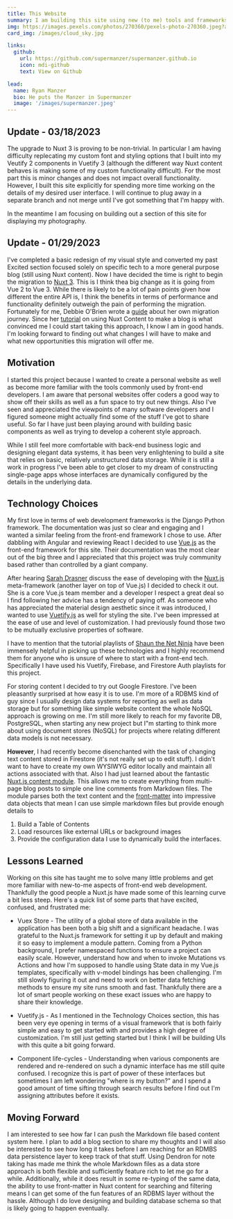 ```yaml
---
title: This Website
summary: I am building this site using new (to me) tools and frameworks. I am using the Nuxt.js meta-framework along Vuetify.js to build the front-end.  I started using Google Firestore but am migrating to Nuxt Content for the.....um.... content. This has all be a fantastic learning experience. I am learning better how to leverage the many great existing services to make building websites easy.
img: https://images.pexels.com/photos/270360/pexels-photo-270360.jpeg?auto=compress&cs=tinysrgb&dpr=2&h=750&w=1260
card_img: /images/cloud_sky.jpg

links:
  github:
    url: https://github.com/supermanzer/supermanzer.github.io
    icon: mdi-github
    text: View on Github

lead:
  name: Ryan Manzer
  bio: He puts the Manzer in Supermanzer
  image: '/images/supermanzer.jpeg'
---
```


## Update - 03/18/2023

The upgrade to Nuxt 3 is proving to be non-trivial. In particular I am having difficulty replecating my custom font and styling options that I built into my Veutify 2 components in Vuetify 3 (although the different way Nuxt content behaves is making some of my custom functionality difficult). For the most part this is minor changes and does not impact overall functionality. However, I built this site explicitly for spending more time working on the details of my desired user interface. I will continue to plug away in a separate branch and not merge until I've got something that I'm happy with.

In the meantime I am focusing on building out a section of this site for displaying my photography.

## Update - 01/29/2023

I've completed a basic redesign of my visual style and converted my past Excited section focused solely on specific tech to a more general purpose blog (still using Nuxt content). Now I have decided the time is right to begin the migration to [Nuxt 3](https://nuxt.com/). This is I think thea big change as it is going from Vue 2 to Vue 3. While there is likely to be a lot of pain points given how different the entire API is, I think the benefits in terms of performance and functionality definitely outweigh the pain of performing the migration. Fortunately for me, Debbie O'Brien wrote a [guide](https://debbie.codes/blog/migrating-nuxt2-nuxt3/) about her own migration journey. Since her [tutorial](https://nuxtjs.org/tutorials/creating-blog-with-nuxt-content/) on using Nuxt Content to make a blog is what convinced me I could start taking this approach, I know I am in good hands. I'm looking forward to finding out what changes I will have to make and what new opportunities this migration will offer me.

## Motivation

I started this project because I wanted to create a personal website as well as become more familiar with the tools commonly used by front-end developers. I am aware that personal websites offer coders a good way to show off their skills as well as a fun space to try out new things. Also I've seen and appreciated the viewpoints of many software developers and I figured someone might actually find some of the stuff I've got to share useful. So far I have just been playing around with building basic components as well as trying to develop a coherent style approach.

While I still feel more comfortable with back-end business logic and designing elegant data systems, it has been very enlightening to build a site that relies on basic, relatively unstructured data storage. While it is still a work in progress I've been able to get closer to my dream of constructing single-page apps whose interfaces are dynamically configured by the details in the underlying data.

## Technology Choices

My first love in terms of web development frameworks is the Django Python framework. The documentation was just so clear and engaging and I wanted a similar feeling from the front-end framework I chose to use. After dabbling with Angular and reviewing React I decided to use [Vue.js](https://vuejs.org/) as the front-end framework for this site. Their documentation was the most clear out of the big three and I appreciated that this project was truly community based rather than controlled by a giant company.

After hearing [Sarah Drasner](https://sarahdrasnerdesign.com/) discuss the ease of developing with the [Nuxt.js](https://nuxtjs.org/) meta-framework (another layer on top of Vue.js) I decided to check it out. She is a core Vue.js team member and a developer I respect a great deal so I find following her advice has a tendency of paying off. As someone who has appreciated the material design aesthetic since it was introduced, I wanted to use [Vuetify.js](https://vuetifyjs.com/en/) as well for styling the site. I've been impressed at the ease of use and level of customization. I had previously found those two to be mutually exclusive properties of software.

I have to mention that the tutorial playlists of [Shaun the Net Ninja](https://www.youtube.com/c/TheNetNinja/featured) have been immensely helpful in picking up these technologies and I highly recommend them for anyone who is unsure of where to start with a front-end tech. Specifically I have used his Vuetify, Firebase, and Firestore Auth playlists for this project.

For storing content I decided to try out Google Firestore. I've been pleasantly surprised at how easy it is to use. I'm more of a RDBMS kind of guy since I usually design data systems for reporting as well as data storage but for something like simple website content the whole NoSQL approach is growing on me. I'm still more likely to reach for my favorite DB, PostgreSQL, when starting any new project but I"m starting to think more about using document stores (NoSQL) for projects where relating different data models is not necessary.

**However**, I had recently become disenchanted with the task of changing text content stored in Firestore (it's not really set up to edit stuff). I didn't want to have to create my own WYSIWYG editor locally and maintain all actions associated with that. Also I had just learned about the fantastic [Nuxt.js content module](https://content.nuxtjs.org/). This allows me to create everything from multi-page blog posts to simple one line comments from Markdown files. The module parses both the text content and the [front-matter](https://jekyllrb.com/docs/front-matter/) into impressive data objects that mean I can use simple markdown files but provide enough details to

1. Build a Table of Contents
1. Load resources like external URLs or background images
1. Provide the configuration data I use to dynamically build the interfaces.

## Lessons Learned

Working on this site has taught me to solve many little problems and get more familiar with new-to-me aspects of front-end web development. Thankfully the good people a Nuxt.js have made some of this learning curve a bit less steep. Here's a quick list of some parts that have excited, confused, and frustrated me:

- Vuex Store - The utility of a global store of data available in the application has been both a big shift and a significant headache. I was grateful to the Nuxt.js framework for setting it up by default and making it so easy to implement a module pattern. Coming from a Python background, I prefer namespaced functions to ensure a project can easily scale. However, understand how and when to invoke Mutations vs Actions and how I'm supposed to handle using State data in my Vue.js templates, specifically with v-model bindings has been challenging. I'm still slowly figuring it out and need to work on better data fetching methods to ensure my site runs smooth and fast. Thankfully there are a lot of smart people working on these exact issues who are happy to share their knowledge.

- Vuetify.js - As I mentioned in the Technology Choices section, this has been very eye opening in terms of a visual framework that is both fairly simple and easy to get started with and provides a high degree of customization. I'm still just getting started but I think I will be building UIs with this quite a bit going forward.

- Component life-cycles - Understanding when various components are rendered and re-rendered on such a dynamic interface has me still quite confused. I recognize this is part of power of these interfaces but sometimes I am left wondering "where is my button?" and I spend a good amount of time sifting through search results before I find out I'm assigning attributes before it exists.

## Moving Forward

I am interested to see how far I can push the Markdown file based content system here. I plan to add a blog section to share my thoughts and I will also be interested to see how long it takes before I am reaching for an RDMBS data persistence layer to keep track of that stuff. Using Dendron for note taking has made me think the whole Markdown files as a data store approach is both flexible and sufficiently feature rich to let me go for a while. Additionally, while it does result in some re-typing of the same data, the ability to use front-matter in Nuxt content for searching and filtering means I can get some of the fun features of an RDBMS layer without the hassle. Although I do love designing and building database schema so that is likely going to happen eventually.
